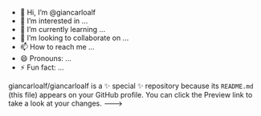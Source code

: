 - 👋 Hi, I’m @giancarloalf
- 👀 I’m interested in ...
- 🌱 I’m currently learning ...
- 💞️ I’m looking to collaborate on ...
- 📫 How to reach me ...
- 😄 Pronouns: ...
- ⚡ Fun fact: ...


giancarloalf/giancarloalf is a ✨ special ✨ repository because its `README.md` (this file) appears on your GitHub profile.
You can click the Preview link to take a look at your changes.
--->
